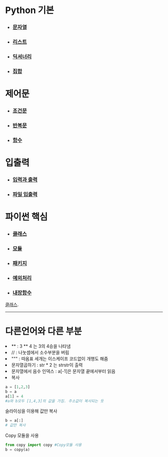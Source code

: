 # Python 기본

- ### [문자열](https://github.com/banziha104/PythonBasic/blob/master/Study/String.md)

- ### [리스트](https://github.com/banziha104/PythonBasic/blob/master/Study/List.md)

- ### [딕셔너리](https://github.com/banziha104/PythonBasic/blob/master/Study/Dictionary.md)

- ### [집합](https://github.com/banziha104/PythonBasic/blob/master/Study/Set.md)


# 제어문

- ### [조건문](https://github.com/banziha104/PythonBasic/blob/master/Study/If.md)

- ### [반복문](https://github.com/banziha104/PythonBasic/blob/master/Study/Loop.md)

- ### [함수](https://github.com/banziha104/PythonBasic/blob/master/Study/Function.md)

# 입출력

- ### [입력과 출력](https://github.com/banziha104/PythonBasic/blob/master/Study/IO.md)

- ### [파일 입출력](https://github.com/banziha104/PythonBasic/blob/master/Study/File.md)

# 파이썬 핵심

- ### [클래스](https://github.com/banziha104/PythonBasic/blob/master/Study/Class.md)

- ### [모듈](https://github.com/banziha104/PythonBasic/blob/master/Study/Module.md)

- ### [패키지](https://github.com/banziha104/PythonBasic/blob/master/Study/Package2.md)

- ### [예외처리](https://github.com/banziha104/PythonBasic/blob/master/Study/Exception.md)

- ### [내장함수](https://github.com/banziha104/PythonBasic/blob/master/Study/BuiltInFunction.md)








[클래스](www.naver.com).








---
# 다른언어와 다른 부분
<li> ** : 3 ** 4 는 3의 4승을 나타냄
<li> // : 나눗셈에서 소수부분을 버림
<li> """ : 따옴표 세개는 이스케이프 코드없이 개행도 해줌
<li> 문자열곱하기 : str * 2 는 strstr이 출력
<li> 문자열에서 음수 인덱스 : a[-1]은 문자열 끝에서부터 읽음
<li> 복사

```python
a = [1,2,3]
b = a
a[1] = 4 
#a와 b모두 [1,4,3]의 값을 가짐. 주소값이 복사되는 듯
```

슬라이싱을 이용해 값만 복사

```python
b = a[:]
# 값만 복사
```

Copy 모듈을 사용

```python
from copy import copy #Copy모듈 사용
b = copy(a)
```